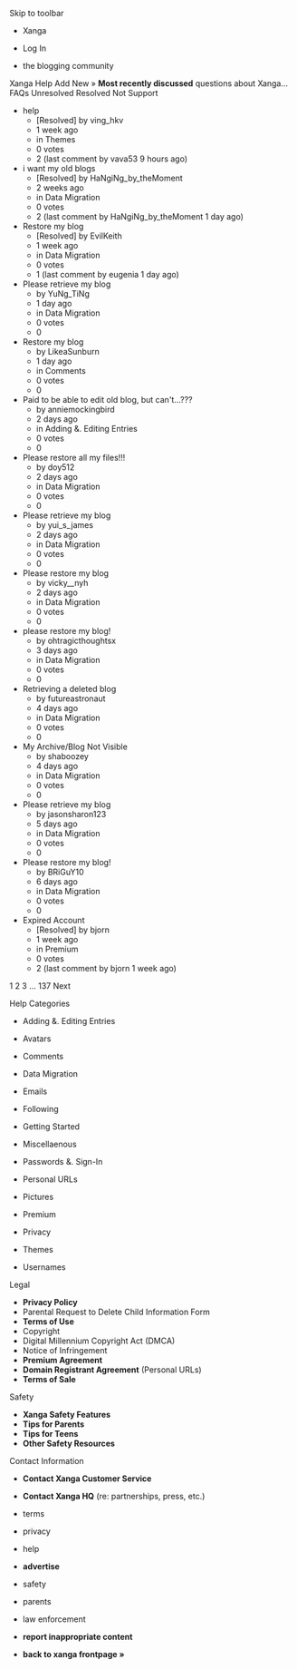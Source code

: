 Skip to toolbar

*   Xanga

*   Log In

*   the blogging community

Xanga Help Add New » **Most recently discussed** questions about Xanga… FAQs Unresolved Resolved Not Support

*   help
    *   \[Resolved\] by ving\_hkv
    *   1 week ago
    *   in Themes
    *   0 votes
    *   2 (last comment by vava53 9 hours ago)
*   i want my old blogs
    *   \[Resolved\] by HaNgiNg\_by\_theMoment
    *   2 weeks ago
    *   in Data Migration
    *   0 votes
    *   2 (last comment by HaNgiNg\_by\_theMoment 1 day ago)
*   Restore my blog
    *   \[Resolved\] by EvilKeith
    *   1 week ago
    *   in Data Migration
    *   0 votes
    *   1 (last comment by eugenia 1 day ago)
*   Please retrieve my blog
    *   by YuNg\_TiNg
    *   1 day ago
    *   in Data Migration
    *   0 votes
    *   0
*   Restore my blog
    *   by LikeaSunburn
    *   1 day ago
    *   in Comments
    *   0 votes
    *   0
*   Paid to be able to edit old blog, but can't...???
    *   by anniemockingbird
    *   2 days ago
    *   in Adding &. Editing Entries
    *   0 votes
    *   0
*   Please restore all my files!!!
    *   by doy512
    *   2 days ago
    *   in Data Migration
    *   0 votes
    *   0
*   Please retrieve my blog
    *   by yui\_s\_james
    *   2 days ago
    *   in Data Migration
    *   0 votes
    *   0
*   Please restore my blog
    *   by vicky\_\_nyh
    *   2 days ago
    *   in Data Migration
    *   0 votes
    *   0
*   please restore my blog!
    *   by ohtragicthoughtsx
    *   3 days ago
    *   in Data Migration
    *   0 votes
    *   0
*   Retrieving a deleted blog
    *   by futureastronaut
    *   4 days ago
    *   in Data Migration
    *   0 votes
    *   0
*   My Archive/Blog Not Visible
    *   by shaboozey
    *   4 days ago
    *   in Data Migration
    *   0 votes
    *   0
*   Please retrieve my blog
    *   by jasonsharon123
    *   5 days ago
    *   in Data Migration
    *   0 votes
    *   0
*   Please restore my blog!
    *   by BRiGuY10
    *   6 days ago
    *   in Data Migration
    *   0 votes
    *   0
*   Expired Account
    *   \[Resolved\] by bjorn
    *   1 week ago
    *   in Premium
    *   0 votes
    *   2 (last comment by bjorn 1 week ago)

1 2 3 ... 137 Next

Help Categories

*   Adding &. Editing Entries
*   Avatars
*   Comments
*   Data Migration
*   Emails
*   Following
*   Getting Started
*   Miscellaenous

*   Passwords &. Sign-In
*   Personal URLs
*   Pictures
*   Premium
*   Privacy
*   Themes
*   Usernames

Legal

*   **Privacy Policy**
*   Parental Request to Delete Child Information Form
*   **Terms of Use**
*   Copyright
*   Digital Millennium Copyright Act (DMCA)
*   Notice of Infringement
*   **Premium Agreement**
*   **Domain Registrant Agreement** (Personal URLs)
*   **Terms of Sale**

Safety

*   **Xanga Safety Features**
*   **Tips for Parents**
*   **Tips for Teens**
*   **Other Safety Resources**

Contact Information

*   **Contact Xanga Customer Service**
*   **Contact Xanga HQ** (re: partnerships, press, etc.)

*   terms
*   privacy
*   help
*   **advertise**

*   safety
*   parents
*   law enforcement
*   **report inappropriate content**

*   **back to xanga frontpage »**